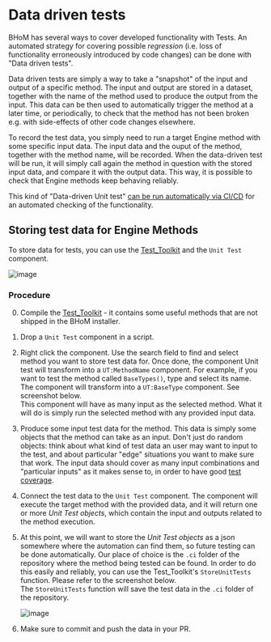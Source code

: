 # Data driven tests

BHoM has several ways to cover developed functionality with Tests. An automated strategy for covering possible _regression_ (i.e. loss of functionality erroneously introduced by code changes) can be done with "Data driven tests".

Data driven tests are simply a way to take a "snapshot" of the input and output of a specific method. The input and output are stored in a dataset, together with the name of the method used to produce the output from the input. This data can be then used to automatically trigger the method at a later time, or periodically, to check that the method has not been broken e.g. with side-effects of other code changes elsewhere.

To record the test data, you simply need to run a target Engine method with some specific input data. The input data and the ouput of the method, together with the method name, will be recorded. When the data-driven test will be run, it will simply call again the method in question with the stored input data, and compare it with the output data. This way, it is possible to check that Engine methods keep behaving reliably.

This kind of "Data-driven Unit test" [can be run automatically via CI/CD](<../../../DevOps/Code Compliance and CI/CI Checks/Check-Unit-Tests.md>) for an automated checking of the functionality.

## Storing test data for Engine Methods

To store data for tests, you can use the [Test_Toolkit](https://github.com/BHoM/Test_Toolkit) and the `Unit Test` component.

![image](https://user-images.githubusercontent.com/6352844/210525746-f55ad541-4022-4418-b35a-b2f174620c66.png)

### Procedure

0. Compile the [Test_Toolkit](https://github.com/BHoM/Test_Toolkit) - it contains some useful methods that are not shipped in the BHoM installer.
1. Drop a `Unit Test` component in a script.
2. Right click the component. Use the search field to find and select method you want to store test data for. Once done, the component Unit test will transform into a `UT:MethodName` component.
   For example, if you want to test the method called `BaseTypes()`, type and select its name. The component will transform into a `UT:BaseType` component. See screenshot below.  
   This component will have as many input as the selected method. What it will do is simply run the selected method with any provided input data.
4. Produce some input test data for the method. This data is simply some objects that the method can take as an input. Don't just do random objects: think about what kind of test data an user may want to input to the test, and about particular "edge" situations you want to make sure that work. The input data should cover as many input combinations and "particular inputs" as it makes sense to, in order to have good [test coverage](https://en.wikipedia.org/wiki/Fault_coverage#Test_coverage_(computing)).
5. Connect the test data to the `Unit Test` component. The component will execute the target method with the provided data, and it will return one or more _Unit Test objects_, which contain the input and outputs related to the method execution.
6. At this point, we will want to store the  _Unit Test objects_ as a json somewhere where the automation can find them, so future testing can be done automatically. Our place of choice is the `.ci` folder of the repository where the method being tested can be found.
   In order to do this easily and reliably, you can use the Test_Toolkit's `StoreUnitTests` function. Please refer to the screenshot below.  
   The `StoreUnitTests` function will save the test data in the `.ci` folder of the repository. 

   ![image](https://user-images.githubusercontent.com/6352844/210527902-53bdf492-d305-405b-9f2b-3be671204519.png)

8. Make sure to commit and push the data in your PR.
